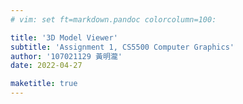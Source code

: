```yaml
---
# vim: set ft=markdown.pandoc colorcolumn=100:

title: '3D Model Viewer'
subtitle: 'Assignment 1, CS5500 Computer Graphics'
author: '107021129 黃明瀧'
date: 2022-04-27

maketitle: true
---
```

